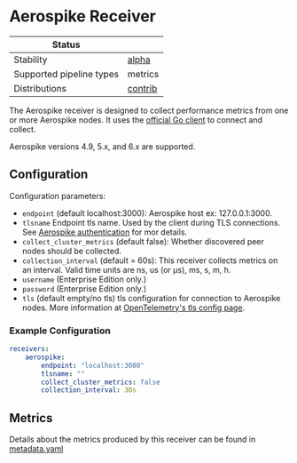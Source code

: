 # Aerospike Receiver

| Status                   |           |
| ------------------------ | --------- |
| Stability                | [alpha]   |
| Supported pipeline types | metrics   |
| Distributions            | [contrib] |

The Aerospike receiver is designed to collect performance metrics from one or
more Aerospike nodes. It uses the
[official Go client](https://github.com/aerospike/aerospike-client-go/tree/v5/)
to connect and collect.

Aerospike versions 4.9, 5.x, and 6.x are supported.


## Configuration

Configuration parameters:

- `endpoint` (default localhost:3000): Aerospike host ex: 127.0.0.1:3000.
- `tlsname` Endpoint tls name. Used by the client during TLS connections. See [Aerospike authentication](https://docs.aerospike.com/server/guide/security/tls#standard-authentication) for mor details.
- `collect_cluster_metrics` (default false): Whether discovered peer nodes should be collected.
- `collection_interval` (default = 60s): This receiver collects metrics on an interval. Valid time units are ns, us (or µs), ms, s, m, h.
- `username` (Enterprise Edition only.)
- `password` (Enterprise Edition only.)
- `tls` (default empty/no tls) tls configuration for connection to Aerospike nodes. More information at [OpenTelemetry's tls config page](https://github.com/open-telemetry/opentelemetry-collector/blob/main/config/configtls/README.md).

### Example Configuration

```yaml
receivers:
    aerospike:
        endpoint: "localhost:3000"
        tlsname: ""
        collect_cluster_metrics: false
        collection_interval: 30s
```

## Metrics

Details about the metrics produced by this receiver can be found in [metadata.yaml](./metadata.yaml)

[alpha]: https://github.com/open-telemetry/opentelemetry-collector#alpha
[contrib]: https://github.com/open-telemetry/opentelemetry-collector-releases/tree/main/distributions/otelcol-contrib

